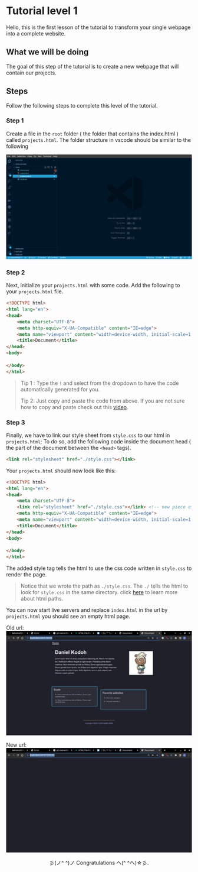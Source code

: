 
# Tutorial level 1

Hello, this is the first lesson of the tutorial to transform your single webpage into a complete website.

## What we will be doing

The goal of this step of the tutorial is to create a new webpage that will contain our projects.

## Steps

Follow the following steps to complete this level of the tutorial.

### Step 1

Create a file in the `root` folder ( the folder that contains the index.html ) called `projects.html`. The folder structure in vscode should be similar to the following

![projects file creation demo](./material/projects-file-creation-demo.png)

### Step 2

Next, initialize your `projects.html` with some code. Add the following to your `projects.html` file.

```html
<!DOCTYPE html>
<html lang="en">
<head>
    <meta charset="UTF-8">
    <meta http-equiv="X-UA-Compatible" content="IE=edge">
    <meta name="viewport" content="width=device-width, initial-scale=1.0">
    <title>Document</title>
</head>
<body>
    
</body>
</html>
```

> Tip 1 : Type the `!` and select from the dropdown to have the code automatically generated for you.
>
> Tip 2: Just copy and paste the code from above. If you are not sure how to copy and paste check out this [video](https://youtu.be/W0-J14EjrMA).

### Step 3

Finally, we have to link our style sheet from `style.css` to our html in `projects.html`; To do so, add the following code inside the document head  ( the part of the document between the `<head>` tags).

```html
<link rel="stylesheet" href="./style.css"></link>
```

Your `projects.html` should now look like this:

```html
<!DOCTYPE html>
<html lang="en">
<head>
    <meta charset="UTF-8">
    <link rel="stylesheet" href="./style.css"></link> <!-- new piece of code -->
    <meta http-equiv="X-UA-Compatible" content="IE=edge">
    <meta name="viewport" content="width=device-width, initial-scale=1 0">
    <title>Document</title>
</head>
<body>
    
</body>
</html>
```

The added style tag tells the html to use the css code written in `style.css` to render the page.

> Notice that we wrote the path as `./style.css`. The `./` tells the html to look for `style.css` in the same directory. click [here](https://www.w3schools.com/html/html_filepaths.asp) to learn more about html paths.

You can now start live servers and replace `index.html` in the url by `projects.html` you should see an empty html page.

Old url:
![old url](material/screenshot-old-index-file-path.png)

New url:
![new url](material/screenshot-new-projects-path-.png)

<p align="center"> 彡(ノ^ ^)ノ Congratulations ヘ(^ ^ヘ)☆彡.</p>
